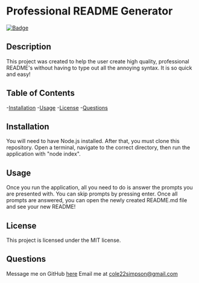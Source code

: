   # Professional README Generator

  [![Badge](https://img.shields.io/badge/License-MIT-red.svg)](https://opensource.org/licenses/MIT)

  ## Description

  This project was created to help the user create high quality, professional README's without having to type out all the annoying syntax. It is so quick and easy!

  ## Table of Contents

  -[Installation](#installation)
  -[Usage](#usage)
  -[License](#license)
  -[Questions](#questions)

  ## Installation

  You will need to have Node.js installed. After that, you must clone this repository. Open a terminal, navigate to the correct directory, then run the application with "node index".

  ## Usage

  Once you run the application, all you need to do is answer the prompts you are presented with. You can skip prompts by pressing enter. Once all prompts are answered, you can open the newly created README.md file and see your new README!

  ## License

  This project is licensed under the MIT license.

  ## Questions

  Message me on GitHub [here](github.com/cole22simpson)
  Email me at cole22simpson@gmail.com
